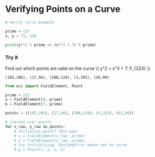 
# Verifying Points on a Curve


```python
# Verify curve Example

prime = 137
x, y = 73, 128

print(y**2 % prime == (x**3 + 7) % prime)
```

### Try it

Find out which points are valid on the curve \\( y^2 = x^3 + 7: F_{223} \\)

```
(192,105), (17,56), (200,119), (1,193), (42,99)
```


```python
from ecc import FieldElement, Point

prime = 223
a = FieldElement(0, prime)
b = FieldElement(7, prime)

points = ((192,105), (17,56), (200,119), (1,193), (42,99))

# iterate over points
for x_raw, y_raw in points:
    # Initialize points this way:
    # x = FieldElement(x_raw, prime)
    # y = FieldElement(y_raw, prime)
    # try initializing, RuntimeError means not on curve
    # p = Point(x, y, a, b)
```
